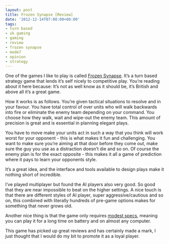 ```yaml
---
layout: post
title: Frozen Synapse [Review]
date: '2012-12-14T07:00:00+00:00'
tags:
- turn based
- uk gaming
- gaming
- review
- frozen synapse
- mode7
- opinion
- strategy
---
```

One of the games I like to play is called [Frozen Synapse](http://www.frozensynapse.com/). It’s a turn based strategy game that lends it’s self nicely to competitive play. You’re reading about it here because: It’s not as well know as it should be, it’s British and above all it’s a great game.

How it works is as follows. You’re given tactical situations to resolve and in your favour. You have total control of over units who will walk backwards into fire or eliminate the enemy team depending on your command. You choose how they walk, wait and wipe-out the enemy team. This amount of precision is great and is essential in planning elegant plays.

You have to move make your units act in such a way that you think will work worst for your opponent - this is what makes it fun and challenging. You want to make sure you’re aiming at that door before they come out, make sure the guy you use as a distraction doesn’t die and so on. Of course the enemy plan is for the exact opposite - this makes it all a game of prediction where it pays to learn your opponents style.

It’s a great idea, and the interface and tools available to design plays make it nothing short of incredible.

I’ve played multiplayer but found the AI players also very good. So good that they are near impossible to beat on the higher settings. A nice touch is that there are different styles of AI player, super aggressive/cautious and so on, this combined with literally hundreds of pre-game options makes for something that never grows old.

Another nice thing is that the game only requires [modest specs](http://www.frozensynapse.com/features.html#sysReqs), meaning you can play it for a long time on battery and on almost any computer.

This game has picked up great reviews and has certainly made a mark, I just thought that I would do my bit to promote it as a loyal player.

